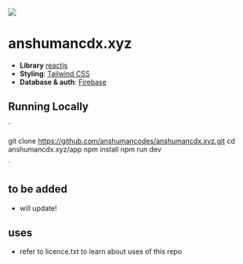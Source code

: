 <img src="https://therichpost.com/wp-content/uploads/2020/08/How-to-fetch-data-from-firebase-in-reactjs-1.png" align="center">


# anshumancdx.xyz

- **Library** [reactjs](https://react.dev/)
- **Styling**: [Tailwind CSS](https://tailwindcss.com)
- **Database & auth**: [Firebase](https://firebase.google.com/)


## Running Locally

`

git clone https://github.com/anshumancodes/anshumancdx.xyz.git
cd anshumancdx.xyz/app
npm install
npm run dev
 


`

## to be added

- will update!

## uses
- refer to licence.txt to learn about uses of this repo